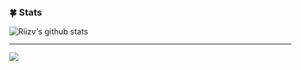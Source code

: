 ### 🍀 Stats

![Riizv's github stats](https://github-readme-stats.vercel.app/api?username=Riizv&show_icons=true&theme=gotham&include_all_commits=true&border_radius=0&hide_border=true)

---

![](https://komarev.com/ghpvc/?username=Riizv&color=red)
